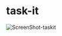 # task-it

![ScreenShot-taskit](https://user-images.githubusercontent.com/41389353/118874941-23f93e00-b8f4-11eb-8e8b-9c28931f4ff3.PNG)
